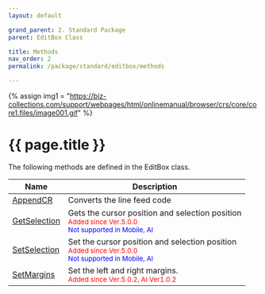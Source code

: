 ```yaml
---
layout: default

grand_parent: 2. Standard Package
parent: EditBox Class

title: Methods
nav_order: 2
permalink: /package/standard/editbox/methods

---
```

{% assign img1 = "https://biz-collections.com/support/webpages/html/onlinemanual/browser/crs/core/core1.files/image001.gif" %}


# {{ page.title }}

The following methods are defined in the EditBox class.

|Name       |  Description |
|----------	|--------------|
|[AppendCR](/package/standard/editbox/methods/appendcr)       |Converts the line feed code |
|[GetSelection](/package/standard/editbox/methods/getselection)       |Gets the cursor position and selection position<br><small><span style="color:red">Added since Ver.5.0.0</span><br><span style="color:blue">Not supported in Mobile, AI</span></small> |
|[SetSelection](/package/standard/editbox/methods/setselection)       |Set the cursor position and selection position<br><small><span style="color:red">Added since Ver.5.0.0</span><br><span style="color:blue">Not supported in Mobile, AI</span></small> |
|[SetMargins](/package/standard/editbox/methods/setmargins)       |Set the left and right margins. <br><small><span style="color:red">Added since Ver.5.0.2, AI Ver1.0.2</span></small>|